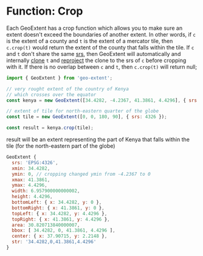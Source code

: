 # Function: Crop
Each GeoExtent has a crop function which allows you to make sure an extent doesn't exceed the boundaries of another extent.  In other words, if `c` is the extent of a county and `t` is the extent of a mercator tile, then `c.crop(t)` would return the extent of the county that falls within the tile.
If `c` and `t` don't share the same [srs](https://en.wikipedia.org/wiki/Spatial_reference_system), then GeoExtent will automatically and internally [clone](https://github.com/DanielJDufour/geo-extent/blob/main/docs/functions/clone.md) `t` and [reproject](https://github.com/DanielJDufour/geo-extent/blob/main/docs/functions/reproj.md) the clone to the srs of `c` before cropping with it.  If there is no overlap between `c` and `t`, then `c.crop(t)` will return null;

```js
import { GeoExtent } from 'geo-extent';

// very rought extent of the country of Kenya
// which crosses over the equator
const kenya = new GeoExtent([34.4282, -4.2367, 41.3861, 4.4296], { srs: 4326 });

// extent of tile for north-eastern quarter of the globe
const tile = new GeoExtent([0, 0, 180, 90], { srs: 4326 });

const result = kenya.crop(tile);
```
result will be an extent representing the part of Kenya
that falls within the tile (for the north-eastern part of the globe)
```js
GeoExtent {
  srs: 'EPSG:4326',
  xmin: 34.4282,
  ymin: 0, // cropping changed ymin from -4.2367 to 0
  xmax: 41.3861,
  ymax: 4.4296,
  width: 6.957900000000002,
  height: 4.4296,
  bottomLeft: { x: 34.4282, y: 0 },
  bottomRight: { x: 41.3861, y: 0 },
  topLeft: { x: 34.4282, y: 4.4296 },
  topRight: { x: 41.3861, y: 4.4296 },
  area: 30.820713840000007,
  bbox: [ 34.4282, 0, 41.3861, 4.4296 ],
  center: { x: 37.90715, y: 2.2148 },
  str: '34.4282,0,41.3861,4.4296'
}
```
